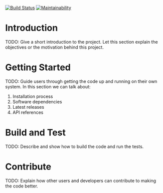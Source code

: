 [![Build Status](https://travis-ci.org/evgshk/nest-egg.svg?branch=master)](https://travis-ci.org/evgshk/nest-egg)
[![Maintainability](https://api.codeclimate.com/v1/badges/163500d8ed098c5ab4e6/maintainability)](https://codeclimate.com/github/evgshk/nest-egg/maintainability)

# Introduction 
TODO: Give a short introduction to the project. Let this section explain the objectives or the motivation behind this project. 

# Getting Started
TODO: Guide users through getting the code up and running on their own system. In this section we can talk about:
1.	Installation process
2.	Software dependencies
3.	Latest releases
4.	API references

# Build and Test
TODO: Describe and show how to build the code and run the tests. 

# Contribute
TODO: Explain how other users and developers can contribute to making the code better. 
